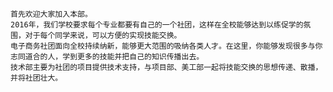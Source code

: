 ﻿	首先欢迎大家加入本部。
	2016年，我们学校要求每个专业都要有自己的一个社团，这样在全校能够达到以练促学的氛围，对于每个同学来说，可以方便的实现技能交换。
	电子商务社团面向全校持续纳新，能够更大范围的吸纳各类人才。在这里，你能够发现很多与你志同道合的人，学到更多的技能并把自己的知识传播出去。
	技术部主要为社团的项目提供技术支持，与项目部、美工部一起将技能交换的思想传递、散播，并将社团壮大。